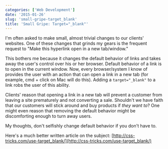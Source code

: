 ```yaml
---
categories: ['Web Development']
date: '2015-01-26'
slug: 'small-gripe-target_blank'
title: 'Small Gripe: Target="_blank"'
---
```


I'm often asked to make small, almost trivial changes to our clients' websites. One of these changes that grinds my gears is the frequent request to "Make this hyperlink open in a new tab/window."

This bothers me because it changes the default behavior of links and takes away the user's control over his or her browser. Default behavior of a link is to open in the current window. Now, every browser/system I know of provides the user with an action that can open a link in a new tab (for example, cmd + click on Mac will do this). Adding a `target="_blank"` to a link robs the user of this ability.

Clients' reason that opening a link in a new tab will prevent a customer from leaving a site prematurely and not converting a sale. Shouldn't we have faith that our customers will stick around and buy products if _they want to_? One might even reason that removing the default behavior might be discomforting enough to turn away users.

My thoughts, don't selfishly change default behavior if you don't have to.

Here's a much better written article on the subject: [http://css-tricks.com/use-target_blank/](http://css-tricks.com/use-target_blank/)
